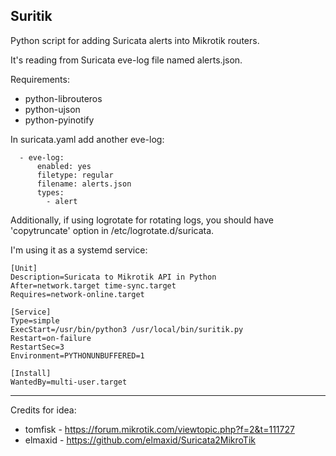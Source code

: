 ## Suritik

Python script for adding Suricata alerts into Mikrotik routers.

It's reading from Suricata eve-log file named alerts.json.

Requirements:
- python-librouteros
- python-ujson
- python-pyinotify

In suricata.yaml add another eve-log:
```
  - eve-log:
      enabled: yes 
      filetype: regular
      filename: alerts.json   
      types:      
        - alert
```

Additionally, if using logrotate for rotating logs, you should have 'copytruncate' option in /etc/logrotate.d/suricata.

I'm using it as a systemd service:

```
[Unit]
Description=Suricata to Mikrotik API in Python
After=network.target time-sync.target
Requires=network-online.target

[Service]
Type=simple
ExecStart=/usr/bin/python3 /usr/local/bin/suritik.py
Restart=on-failure
RestartSec=3
Environment=PYTHONUNBUFFERED=1

[Install]
WantedBy=multi-user.target
```

--------------------------------------------------------------------
Credits for idea:
- tomfisk - https://forum.mikrotik.com/viewtopic.php?f=2&t=111727
- elmaxid - https://github.com/elmaxid/Suricata2MikroTik
